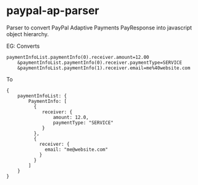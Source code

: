 # paypal-ap-parser
Parser to convert PayPal Adaptive Payments PayResponse into javascript object hierarchy.

EG: Converts

    paymentInfoList.paymentInfo(0).receiver.amount=12.00
		&paymentInfoList.paymentInfo(0).receiver.paymentType=SERVICE
		&paymentInfoList.paymentInfo(1).receiver.email=me%40website.com

To 

    {
        paymentInfoList: {
            PaymentInfo: [
              {
                 receiver: {
                     amount: 12.0,
                     paymentType: "SERVICE"
                 }
              },
              {
                receiver: {
                  email: "me@website.com"
                }
              }
            ] 
        }
    }
